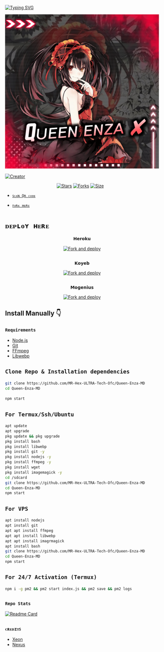 [![Typing SVG](https://readme-typing-svg.herokuapp.com?font=Fira+Code&pause=1000&color=6B00B6&width=435&lines=Welcome+To+Qᴜᴇᴇɴ+ᴇɴᴢᴀ+ᴍᴅ;This+Bot+Created+By+ᴹᴿ+ʜᴇx+ᴜʟᴛʀᴀ+ᴛᴇᴄʜ)](https://git.io/typing-svg)


![cover](/EnzaMedia/theme/Enzalogo.jpg)


<a href="https://github.com/MR-Hex-ULTRA-Tech-Ofc"><img title="Creator" src="https://img.shields.io/badge/Creator-MR_Hex_ULTRA_Tech-red.svg?style=for-the-badge&logo=github"></a>
<p align="center">
<a href="https://github.com/MR-Hex-ULTRA-Tech-Ofc/Queen-Enza-MD/stargazers/"><img title="Stars" src="https://img.shields.io/github/stars/MR-Hex-ULTRA-Tech-Ofc/Queen-Enza-MD?color=blue&style=flat-square"></a>
<a href="https://github.com/MR-Hex-ULTRA-Tech-Ofc/Queen-Enza-MD/network/members"><img title="Forks" src="https://img.shields.io/github/forks/MR-Hex-ULTRA-Tech-Ofc/Queen-Enza-MD?color=red&style=flat-square"></a>
<a href="https://github.com/MR-Hex-ULTRA-Tech-Ofc/Queen-Enza-MD/"><img title="Size" src="https://img.shields.io/github/repo-size/MR-Hex-ULTRA-Tech-Ofc/Queen-Enza-MD?style=flat-square&color=green"></a>
<a href=/></a>
</a>&nbsp;&nbsp;
</P>
</div> 
</p>




* [`ꜱᴄᴀɴ Qʀ ᴄᴏᴅᴇ`](https://queen-enza-md.mr-hex-ultrahex.repl.co/)

* [`ꜰᴏʀᴋ ʜᴇʀᴇ`](https://github.com/Hex-ULTRA-Tech-Ofc/Queen-Enza-MD/fork)

# `ᴅᴇᴘʟᴏʏ ʜᴇʀᴇ`


<p align="center">
𝗛𝗲𝗿𝗼𝗸𝘂

<p align="center">
<a href="https://heroku.com/deploy?template=https://github.com/MR-Hex-ULTRA-Tech-Ofc/Queen-Enza-MD/"><img align="center" src="https://www.herokucdn.com/deploy/button.svg" alt="Fork and deploy" /></a>
</P>

##
<p align="center">
𝗞𝗼𝘆𝗲𝗯

<p align="center">
<a href="https://app.koyeb.com/apps/deploy?type=git&repository=https://github.com/MR-Hex-ULTRA-Tech-Ofc/Queen-Enza-MD&branch=master&name=Queen-Enza"><img align="center" src="https://www.koyeb.com/static/images/deploy/button.svg" alt="Fork and deploy" /></a>
</P>

##
<p align="center">
𝗠𝗼𝗴𝗲𝗻𝗶𝘂𝘀

<p align="center">
<a href="https://studio.mogenius.com/studio/cloud-space/cloud-space-overview"><img align="center" src="https://studio.mogenius.com/assets/logos/logo-mogenius-logo-quer.svg" alt="Fork and deploy" /></a>
</P>
  
##
## Install Manually 👇
### `Requirements`
* [Node.js](https://nodejs.org/en/)
* [Git](https://git-scm.com/downloads)
* [FFmpeg](https://github.com/BtbN/FFmpeg-Builds/releases/download/autobuild-2020-12-08-13-03/ffmpeg-n4.3.1-26-gca55240b8c-win64-gpl-4.3.zip)
* [Libwebp](https://developers.google.com/speed/webp/download)

##
## `Clone Repo & Installation dependencies`
```bash
git clone https://github.com/MR-Hex-ULTRA-Tech-Ofc/Queen-Enza-MD
cd Queen-Enza-MD

npm start
```
## `For Termux/Ssh/Ubuntu`
```bash
apt update
apt upgrade
pkg update && pkg upgrade
pkg install bash
pkg install libwebp
pkg install git -y
pkg install nodejs -y 
pkg install ffmpeg -y 
pkg install wget
pkg install imagemagick -y
cd /sdcard
git clone https://github.com/MR-Hex-ULTRA-Tech-Ofc/Queen-Enza-MD
cd Queen-Enza-MD
npm start
```
## `For VPS`
```bash
apt install nodejs 
apt install git 
apt apt install ffmpeg 
apt apt install libwebp 
apt apt install imagrmagick
apt install bash
git clone https://github.com/MR-Hex-ULTRA-Tech-Ofc/Queen-Enza-MD
cd Queen-Enza-MD
npm start
```
## `For 24/7 Activation (Termux)`
```bash
npm i -g pm2 && pm2 start index.js && pm2 save && pm2 logs
```

##
### `Repo Stats`
[![Readme Card](https://github-readme-stats.vercel.app/api/pin/?username=MR-Hex-ULTRA-Tech-Ofc&repo=Queen-Enza-MD&theme=vision-friendly-dark)](https://github.com/MR-Hex-ULTRA-Tech-Ofc/Queen-Enza-MD)

##

##
### `ᴄʀᴇᴅɪᴛꜱ`
* [Xeon](https://github.com/DGxeon)
* [Nexus](https://github.com/Nexusat12)
